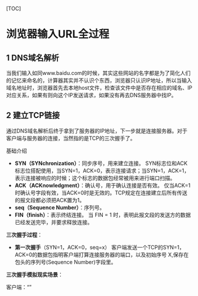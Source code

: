 [TOC]

# 浏览器输入URL全过程

## 1 DNS域名解析

当我们输入如同www.baidu.com的时候，其实这些网站的名字都是为了简化人们的记忆来命名的，计算器其实并不认识个东西，浏览器只认识IP地址，所以当输入域名地址时，浏览器首先去本地host文件，检查该文件中是否存在相应的域名、IP对应关系，如果有则向这个IP发送请求，如果没有再去DNS服务器中找IP。

## 2 建立TCP链接

通过DNS域名解析后终于拿到了服务器的IP地址，下一步就是连接服务器。对于客户端与服务器的连接，当然指的是TCP的三次握手了。

基础介绍

- **SYN（SYNchronization）**：同步序号，用来建立连接。
  SYN标志位和ACK标志位搭配使用，当SYN=1，ACK=0，表示连接请求；当SYN=1，ACK=1，表示连接被响应的时候；这个标志的数据包经常被用来进行端口扫描。
- **ACK（ACKnowledgment）**：确认号，用于确认连接是否有效。
  仅当ACK=1时确认号字段有效，当ACK=0时是无效的。TCP规定在连接建立后所有传送的报文段都必须把ACK置为1。
- **seq（Sequence Number）**：序列号。
- **FIN（finish）**：表示终结连接。
  当 FIN = 1 时，表明此报文段的发送方的数据已经发送完毕，并要求释放连接。

**三次握手过程**：

- **第一次握手**（SYN=1，ACK=0，seq=x）
  客户端发送一个TCP的SYN=1，ACK=0的数据包指明客户端打算连接服务器的端口，以及初始序号 X,保存在包头的序列号(Sequence Number)字段里。

**三次握手模拟现实场景**：

客户端：“”